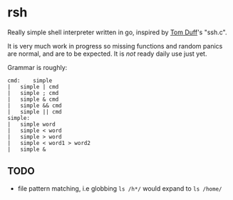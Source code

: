 # rsh

Really simple shell interpreter written in go, inspired by [Tom
Duff](https://en.wikipedia.org/wiki/Tom_Duff)'s "ssh.c".

It is very much work in progress so missing functions and random panics
are normal, and are to be expected.  It is _not_ ready daily use just
yet.

Grammar is roughly:

	cmd:	simple
	|	simple | cmd
	|	simple ; cmd
	|	simple & cmd
	|	simple && cmd
	|	simple || cmd
	simple:
	|	simple word
	|	simple < word
	|	simple > word
	|	simple < word1 > word2
	|	simple &

## TODO

* file pattern matching, i.e globbing `ls /h*/` would expand to `ls /home/`
